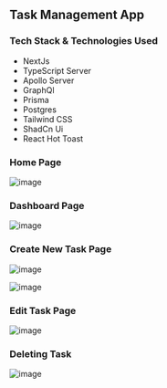 ## Task Management App

### Tech Stack & Technologies Used

- NextJs
- TypeScript Server
- Apollo Server
- GraphQl
- Prisma
- Postgres
- Tailwind CSS
- ShadCn Ui
- React Hot Toast

### Home Page

![image](https://github.com/user-attachments/assets/4efa9575-b31c-40ba-9fb1-d75959bbd571)

### Dashboard Page

![image](https://github.com/user-attachments/assets/b0a45e6d-059f-4868-a609-33811b52c67e)

### Create New Task Page

![image](https://github.com/user-attachments/assets/e33400a9-3b77-459b-9e5a-153ff7a09241)

![image](https://github.com/user-attachments/assets/9c6ce61d-bb76-4d13-9175-21b0ba090c88)

### Edit Task Page

![image](https://github.com/user-attachments/assets/139d5006-8aef-411c-a773-a3f4e99297d8)

### Deleting Task

![image](https://github.com/user-attachments/assets/e5912b74-5ffc-47d4-a4cc-50e3a527c969)

